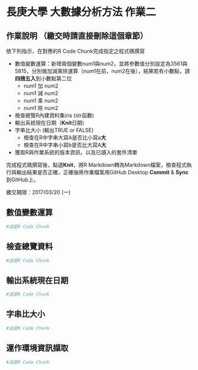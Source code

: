 長庚大學 大數據分析方法 作業二
================

作業說明 （繳交時請直接刪除這個章節）
-------------------------------------

依下列指示，在對應的R Code Chunk完成指定之程式碼撰寫

-   數值變數運算：新增兩個變數num1與num2，並將參數值分別設定為3561與5815，分別做加減乘除運算（num1在前，num2在後），結果若有小數點，請**四捨五入**到小數點第二位
    -   num1 加 num2
    -   num1 減 num2
    -   num1 乘 num2
    -   num1 除 num2
-   檢查總覽R內建資料集iris (str函數)
-   輸出系統現在日期（**Knit**日期）
-   字串比大小 (輸出TRUE or FALSE)
    -   檢查在R中字串大寫A是否比小寫a**大**
    -   檢查在R中字串小寫b是否比大寫A**大**
-   獲取R與作業系統的版本資訊，以及已讀入的套件清單

完成程式碼撰寫後，點選**Knit**，將R Markdown轉為Markdown檔案，檢查程式執行與輸出結果是否正確，正確後將作業檔案用GitHub Desktop **Commit** & **Sync**到GitHub上。

繳交期限：2017/03/20 (一)

數值變數運算
------------

``` r
#這是R Code Chunk
```

檢查總覽資料
------------

``` r
#這是R Code Chunk
```

輸出系統現在日期
----------------

``` r
#這是R Code Chunk
```

字串比大小
----------

``` r
#這是R Code Chunk
```

運作環境資訊擷取
----------------

``` r
#這是R Code Chunk
```
